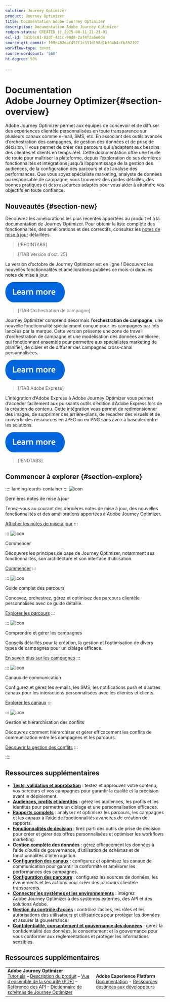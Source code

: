 ```yaml
---
solution: Journey Optimizer
product: Journey Optimizer
title: Documentation Adobe Journey Optimizer
description: Documentation Adobe Journey Optimizer
redpen-status: CREATED_||_2025-08-11_21-21-01
exl-id: 3a1b6c61-82df-421c-98d8-2af4f2a5e0de
source-git-commit: f69e482daf457f1c331d158d1bf04b4cfb392197
workflow-type: tm+mt
source-wordcount: '560'
ht-degree: 98%

---
```


# Documentation Adobe Journey Optimizer{#section-overview}

Adobe Journey Optimizer permet aux équipes de concevoir et de diffuser des expériences clientèle personnalisées en toute transparence sur plusieurs canaux comme e-mail, SMS, etc. En associant des outils avancés d’orchestration des campagnes, de gestion des données et de prise de décision, il vous permet de créer des parcours qui s’adaptent aux besoins des clientes et clients en temps réel. Cette documentation offre une feuille de route pour maîtriser la plateforme, depuis l’exploration de ses dernières fonctionnalités et intégrations jusqu’à l’apprentissage de la gestion des audiences, de la configuration des parcours et de l’analyse des performances. Que vous soyez spécialiste marketing, analyste de données ou responsable de campagne, vous trouverez des guides détaillés, des bonnes pratiques et des ressources adaptés pour vous aider à atteindre vos objectifs en toute confiance.

## Nouveautés {#section-new}

Découvrez les améliorations les plus récentes apportées au produit et à la documentation de Journey Optimizer. Pour obtenir la liste complète des fonctionnalités, des améliorations et des correctifs, consultez les [notes de mise à jour](using/rn/release-notes.md) détaillées.

>[!BEGINTABS]

>[!TAB Version d’oct. 25]

La version d’octobre de Journey Optimizer est en ligne ! Découvrez les nouvelles fonctionnalités et améliorations publiées ce mois-ci dans les notes de mise à jour.

[![En savoir plus](using/assets/do-not-localize/learn-more-button.svg)](using/rn/release-notes.md)


>[!TAB Orchestration de campagne]

Journey Optimizer comprend désormais l’**orchestration de campagne**, une nouvelle fonctionnalité spécialement conçue pour les campagnes par lots lancées par la marque. Cette version présente une zone de travail d’orchestration de campagne et une modélisation des données améliorée, qui fonctionnent ensemble pour permettre aux spécialistes marketing de planifier, de cibler et de diffuser des campagnes cross-canal personnalisées.

[![En savoir plus](using/assets/do-not-localize/learn-more-button.svg)](using/orchestrated/gs-orchestrated-campaigns.md)

>[!TAB Adobe Express]

L’intégration d’Adobe Express à Adobe Journey Optimizer vous permet d’accéder facilement aux puissants outils d’édition d’Adobe Express lors de la création de contenu. Cette intégration vous permet de redimensionner des images, de supprimer des arrière-plans, de recadrer des visuels et de convertir des ressources en JPEG ou en PNG sans avoir à basculer entre les solutions.

[![En savoir plus](using/assets/do-not-localize/learn-more-button.svg)](using/integrations/express.md)


>[!ENDTABS]


## Commencer à explorer {#section-explore}

:::: landing-cards-container
:::
![icon](https://cdn.experienceleague.adobe.com/icons/list-check.svg?lang=fr)

Dernières notes de mise à jour

Tenez-vous au courant des dernières notes de mise à jour, des nouvelles fonctionnalités et des améliorations apportées à Adobe Journey Optimizer.

[Afficher les notes de mise à jour](using/rn/release-notes.md)
:::

:::
![icon](https://cdn.experienceleague.adobe.com/icons/circle-play.svg?lang=fr)

Commencer

Découvrez les principes de base de Journey Optimizer, notamment ses fonctionnalités, son architecture et son interface d’utilisation.

[Commencer](./rp_landing_pages/get-started-landing-page.md)
:::

:::
![icon](https://cdn.experienceleague.adobe.com/icons/code-branch.svg?lang=fr)

Guide complet des parcours

Concevez, orchestrez, gérez et optimisez des parcours clientèle personnalisés avec ce guide détaillé.

[Explorer les parcours](./rp_landing_pages/orchestrate-journeys-landing-page.md)
:::

:::
![icon](https://cdn.experienceleague.adobe.com/icons/bullhorn.svg?lang=fr)

Comprendre et gérer les campagnes

Conseils détaillés pour la création, la gestion et l’optimisation de divers types de campagnes pour un ciblage efficace.

[En savoir plus sur les campagnes](./rp_landing_pages/campaigns-landing-page.md)
:::

:::
![icon](https://cdn.experienceleague.adobe.com/icons/envelope.svg?lang=fr)

Canaux de communication

Configurez et gérez les e-mails, les SMS, les notifications push et d’autres canaux pour les interactions personnalisées avec les clientes et clients.

[Explorer les canaux](./using/channels/gs-channels.md)
:::

:::
![icon](https://cdn.experienceleague.adobe.com/icons/scale-balanced.svg?lang=fr)

Gestion et hiérarchisation des conflits

Découvrez comment hiérarchiser et gérer efficacement les conflits de communication entre les campagnes et les parcours.

[Découvrir la gestion des conflits](./rp_landing_pages/conflict-prioritization-landing-page.md)
:::

::::


## Ressources supplémentaires

- **[Tests, validation et approbation](./rp_landing_pages/test-landing-page.md)** : testez et approuvez votre contenu, vos parcours et vos campagnes pour garantir la qualité et la précision avant le déploiement.
- **[Audiences, profils et identités](./rp_landing_pages/audiences-profiles-identities-landing-page.md)** : gérez les audiences, les profils et les identités pour permettre un ciblage et une personnalisation efficaces.
- **[Rapports complets](./rp_landing_pages/reporting-landing-page.md)** : analysez et optimisez les parcours, les campagnes et les canaux à l’aide de fonctionnalités avancées de création de rapports.
- **[Fonctionnalités de décision](./rp_landing_pages/decisioning-landing-page.md)** : tirez parti des outils de prise de décision pour créer et gérer des offres personnalisées et optimiser les workflows marketing.
- **[Gestion complète des données](./rp_landing_pages/data-management-landing-page.md)** : gérez efficacement les données à l’aide d’outils de gouvernance, d’utilisation de schémas et de fonctionnalités d’interrogation.
- **[Configuration des canaux](./rp_landing_pages/configuration-landing-page.md)** : configurez et optimisez les canaux de communication pour garantir la conformité et améliorer les performances des campagnes.
- **[Configuration des parcours](./rp_landing_pages/configure-journeys-landing-page.md)** : configurez les sources de données, les événements et les actions pour créer des parcours clientèle transparents.
- **[Connecter les systèmes et les environnements](./rp_landing_pages/connect-systems-landing-page.md)** : intégrez Adobe Journey Optimizer à des systèmes externes, des API et des solutions Adobe.
- **[Gestion du contrôle d’accès](./rp_landing_pages/access-control-landing-page.md)** : contrôlez l’accès, les rôles et les autorisations des utilisateurs et utilisatrices pour protéger les données et assurer la gouvernance.
- **[Confidentialité, consentement et gouvernance des données](./rp_landing_pages/privacy-landing-page.md)** : gérez la confidentialité des données, le consentement et la gouvernance pour vous conformer aux réglementations et protéger les informations sensibles.

## Ressources supplémentaires

<table style="table-layout:fixed"><tr style="border: 0;">
<td><strong>Adobe Journey Optimizer</strong><br/>
<a href="https://experienceleague.adobe.com/docs/journey-optimizer-learn/tutorials/overview.html?lang=fr" target="_blank">Tutoriels</a> – <a href="https://helpx.adobe.com/fr/legal/product-descriptions/adobe-journey-optimizer.html" target="_blank">Description du produit</a> – <a href="https://www.adobe.com/content/dam/cc/en/security/pdfs/AJO_SecurityOverview.pdf" target="_blank">Vue d’ensemble de la sécurité (PDF)</a> – <a href="https://developer.adobe.com/journey-optimizer-apis/" target="_blank">Référence des API</a> – <a href="https://experienceleague.adobe.com/tools/ajo-schemas/schema-dictionary.html?lang=fr" target="_blank">Dictionnaire de schémas de Journey Optimizer</a>

</td>
<td><strong>Adobe Experience Platform</strong><br/>
<a href="https://experienceleague.adobe.com/docs/experience-platform/landing/home.html?lang=fr" target="_blank">Documentation</a> - <a href="https://www.adobe.com/fr/experience-platform/documentation-and-developer-resources.html" target="_blank">Ressources destinées aux développeurs</a>
</td>
</tr></table>

<!--table style="table-layout:auto"><tr style="border: 0;"><td><img src="using/assets/do-not-localize/newsletter.png"></td><td>
<b>Stay informed and elevate your Adobe Journey Optimizer experience!</b><br/>Sign up for our quarterly newsletter. Gain exclusive access to the latest product updates, captivating stories, real-world use cases, valuable tips, and more – all delivered directly to your inbox every quarter. <a href="https://www.adobe.com/subscription/Adobe_Journey_Optimizer_NL.html">Sign up today!</a></td></tr></table-->
